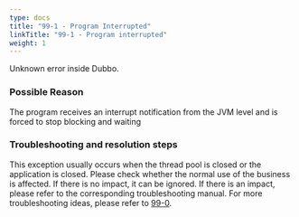 ```yaml
---
type: docs
title: "99-1 - Program Interrupted"
linkTitle: "99-1 - Program interrupted"
weight: 1
---
```

Unknown error inside Dubbo.

### Possible Reason

The program receives an interrupt notification from the JVM level and is forced to stop blocking and waiting

### Troubleshooting and resolution steps

This exception usually occurs when the thread pool is closed or the application is closed.
Please check whether the normal use of the business is affected. If there is no impact, it can be ignored. If there is an impact, please refer to the corresponding troubleshooting manual.
For more troubleshooting ideas, please refer to [99-0](../0/).